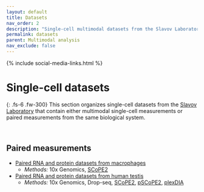 ```yaml
---
layout: default
title: Datasets
nav_order: 2
description: "Single-cell multimodal datasets from the Slavov Laboratory | Proteome biology "
permalink: datasets
parent: Multimodal analysis
nav_exclude: false
---
```

{% include social-media-links.html %}

# Single-cell datasets




{: .fs-6 .fw-300}
This section organizes single-cell datasets from the [Slavov Laboratory](https://slavovlab.net) that contain either multimodal single-cell measurements or paired measurements from the same biological system.

&nbsp;

## Paired measurements
 * [Paired RNA and protein datasets from macrophages](Specht_et_al_2019)
   - *Methods:*  10x Genomics, [SCoPE2](SCoPE2)
 * [Paired RNA and protein datasets from human testis](Khan_Elcheikhali_et_al_2024)
   - *Methods:*  10x Genomics, Drop-seq, [SCoPE2](SCoPE2), [pSCoPE2](pSCoPE), [plexDIA](plexDIA)   


&nbsp;


<!--

## Funding support
The research reported here has been supported by funding from the [NIH Director's Award](https://projectreporter.nih.gov/project_info_description.cfm?aid=9167004&icde=31336575) by an [Allen Distinguished Investigator Award](https://alleninstitute.org/what-we-do/frontiers-group/distinguished-investigators/projects/tracking-proteome-dynamics-single-cells) from the Paul G. Allen Frontiers Group and by [CZI](https://chanzuckerberg.com/science/programs-resources/single-cell-biology/seednetworks/mapping-the-transcriptome-and-proteome-of-human-testis-in-3d/).

-->


 &nbsp;

 &nbsp;

 &nbsp;  

